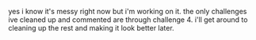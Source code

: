 yes i know it's messy right now but i'm working on it. the only challenges ive cleaned up and commented are through challenge 4. i'll get around to cleaning up the rest and making it look better later.